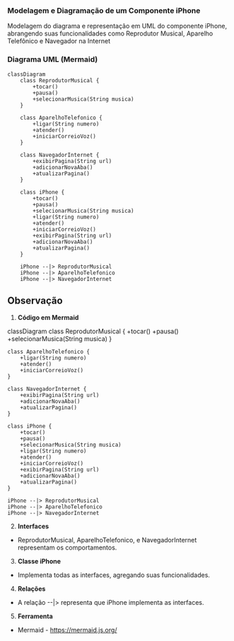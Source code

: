 ### Modelagem e Diagramação de um Componente iPhone

Modelagem do diagrama e representação em UML do componente iPhone, abrangendo suas funcionalidades como Reprodutor Musical, Aparelho Telefônico e Navegador na Internet

### Diagrama UML (Mermaid)
```mermaid
classDiagram
    class ReprodutorMusical {
        +tocar()
        +pausa()
        +selecionarMusica(String musica)
    }

    class AparelhoTelefonico {
        +ligar(String numero)
        +atender()
        +iniciarCorreioVoz()
    }

    class NavegadorInternet {
        +exibirPagina(String url)
        +adicionarNovaAba()
        +atualizarPagina()
    }

    class iPhone {
        +tocar()
        +pausa()
        +selecionarMusica(String musica)
        +ligar(String numero)
        +atender()
        +iniciarCorreioVoz()
        +exibirPagina(String url)
        +adicionarNovaAba()
        +atualizarPagina()
    }

    iPhone --|> ReprodutorMusical
    iPhone --|> AparelhoTelefonico
    iPhone --|> NavegadorInternet
```

## Observação

 1. **Código em Mermaid**

classDiagram
    class ReprodutorMusical {
        +tocar()
        +pausa()
        +selecionarMusica(String musica)
    }

    class AparelhoTelefonico {
        +ligar(String numero)
        +atender()
        +iniciarCorreioVoz()
    }

    class NavegadorInternet {
        +exibirPagina(String url)
        +adicionarNovaAba()
        +atualizarPagina()
    }

    class iPhone {
        +tocar()
        +pausa()
        +selecionarMusica(String musica)
        +ligar(String numero)
        +atender()
        +iniciarCorreioVoz()
        +exibirPagina(String url)
        +adicionarNovaAba()
        +atualizarPagina()
    }

    iPhone --|> ReprodutorMusical
    iPhone --|> AparelhoTelefonico
    iPhone --|> NavegadorInternet


2. **Interfaces**

 - ReprodutorMusical, AparelhoTelefonico, e NavegadorInternet representam os comportamentos.

3. **Classe iPhone**

 - Implementa todas as interfaces, agregando suas funcionalidades.

4. **Relações**

 - A relação --|> representa que iPhone implementa as interfaces.

5. **Ferramenta**

 - Mermaid - https://mermaid.js.org/





